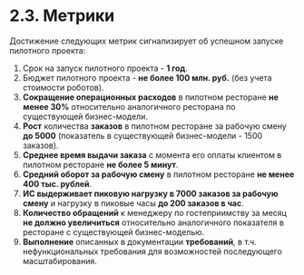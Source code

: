 # 2.3. Метрики

Достижение следующих метрик сигнализирует об успешном запуске пилотного проекта:

  1. Срок на запуск пилотного проекта - **1 год**.
  2. Бюджет пилотного проекта - **не более 100 млн. руб.** (без учета стоимости роботов).
  3. **Сокращение операционных расходов** в пилотном ресторане **не менее 30%** относительно аналогичного ресторана по существующей бизнес-модели.
  4. **Рост** количества **заказов** в пилотном ресторане за рабочую смену **до 5000** (показатель в существующей бизнес-модели - 1500 заказов).
  5. **Среднее время выдачи заказа** с момента его оплаты клиентом в пилотном ресторане **не более 5 минут**.
  6. **Средний оборот за рабочую смену** в пилотном ресторане **не менее 400 тыс. рублей**.
  7. **ИС выдерживает пиковую нагрузку в 7000 заказов за рабочую смену** и нагрузку в пиковые часы **до 200 заказов в час**.
  8. **Количество обращений** к менеджеру по гостеприимству за месяц **не должно увеличиться** относительно аналогичного показателя в ресторане с существующей бизнес-моделью.
  9. **Выполнение** описанных в документации **требований**, в т.ч. нефункциональных требования для возможностей последующего масштабирования.

